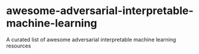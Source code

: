 # awesome-adversarial-interpretable-machine-learning
 A curated list of awesome adversarial interpretable machine learning resources
